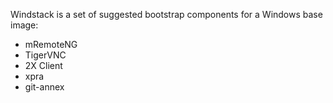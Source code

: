 Windstack is a set of suggested bootstrap components for a Windows base image:

- mRemoteNG
- TigerVNC
- 2X Client
- xpra
- git-annex
